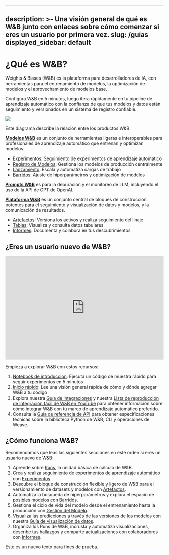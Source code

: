 

---
description: >-
  Una visión general de qué es W&B junto con enlaces sobre cómo comenzar
  si eres un usuario por primera vez.
slug: /guías
displayed_sidebar: default
---

# ¿Qué es W&B?

Weights & Biases (W&B) es la plataforma para desarrolladores de IA, con herramientas para el entrenamiento de modelos, la optimización de modelos y el aprovechamiento de modelos base.

Configura W&B en 5 minutos, luego itera rápidamente en tu pipeline de aprendizaje automático con la confianza de que tus modelos y datos están seguimiento y versionados en un sistema de registro confiable.

![](@site/static/images/general/architecture.png)

Este diagrama describe la relación entre los productos W&B.

**[Modelos W&B](/guías/modelos.md)** es un conjunto de herramientas ligeras e interoperables para profesionales de aprendizaje automático que entrenan y optimizan modelos.
- [Experimentos](/guías/track/intro.md): Seguimiento de experimentos de aprendizaje automático
- [Registro de Modelos](/guías/registro_de_modelos/intro.md): Gestiona los modelos de producción centralmente
- [Lanzamiento](/guías/lanzamiento/intro.md): Escala y automatiza cargas de trabajo
- [Barridos](/guías/barridos/intro.md): Ajuste de hiperparámetros y optimización de modelos

**[Prompts W&B](/guías/prompts/intro.md)** es para la depuración y el monitoreo de LLM, incluyendo el uso de la API de GPT de OpenAI.

**[Plataforma W&B](/guías/plataforma.md)** es un conjunto central de bloques de construcción potentes para el seguimiento y visualización de datos y modelos, y la comunicación de resultados.
- [Artefactos](/guías/artefactos/intro.md): Versiona los activos y realiza seguimiento del linaje
- [Tablas](/guías/tablas/intro.md): Visualiza y consulta datos tabulares
- [Informes](/guías/informes/intro.md): Documenta y colabora en tus descubrimientos

## ¿Eres un usuario nuevo de W&B?

<iframe width="100%" height="330" src="https://www.youtube.com/embed/tHAFujRhZLA" title="Demostración de Weights &amp; Biases End-to-End" frameborder="0" allow="accelerometer; autoplay; clipboard-write; encrypted-media; gyroscope; picture-in-picture; web-share" allowfullscreen></iframe>

Empieza a explorar W&B con estos recursos:

1. [Notebook de introducción](http://wandb.me/intro): Ejecuta un código de muestra rápido para seguir experimentos en 5 minutos
2. [Inicio rápido](../inicio_rápido.md): Lee una visión general rápida de cómo y dónde agregar W&B a tu código
3. Explora nuestra [Guía de integraciones](./integraciones/intro.md) y nuestra [Lista de reproducción de integración fácil de W&B en YouTube](https://www.youtube.com/playlist?list=PLD80i8An1OEGDADxOBaH71ZwieZ9nmPGC) para obtener información sobre cómo integrar W&B con tu marco de aprendizaje automático preferido.
4. Consulta la [Guía de referencia de API](../ref/README.md) para obtener especificaciones técnicas sobre la biblioteca Python de W&B, CLI y operaciones de Weave.

## ¿Cómo funciona W&B?

Recomendamos que leas las siguientes secciones en este orden si eres un usuario nuevo de W&B:

1. Aprende sobre [Runs](./runs/intro.md), la unidad básica de cálculo de W&B.
2. Crea y realiza seguimiento de experimentos de aprendizaje automático con [Experimentos](./track/intro.md).
3. Descubre el bloque de construcción flexible y ligero de W&B para el versionamiento de datasets y modelos con [Artefactos](./artefactos/intro.md).
4. Automatiza la búsqueda de hiperparámetros y explora el espacio de posibles modelos con [Barridos](./barridos/intro.md).
5. Gestiona el ciclo de vida del modelo desde el entrenamiento hasta la producción con [Gestión del Modelo](./registro_de_modelos/intro.md).
6. Visualiza las predicciones a través de las versiones de los modelos con nuestra [Guía de visualización de datos](./tablas/intro.md).
7. Organiza los Runs de W&B, incrusta y automatiza visualizaciones, describe tus hallazgos y comparte actualizaciones con colaboradores con [Informes](./informes/intro.md).

Este es un nuevo texto para fines de prueba.
